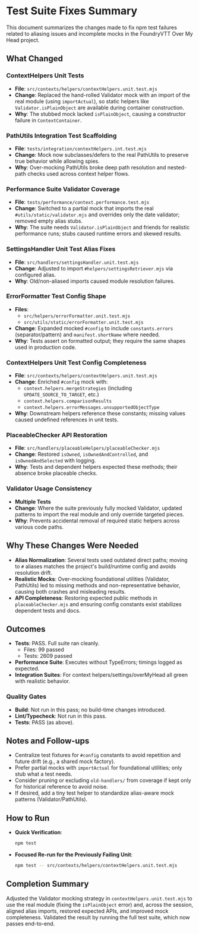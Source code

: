 # Test Suite Fixes Summary

This document summarizes the changes made to fix npm test failures related to aliasing issues and incomplete mocks in the FoundryVTT Over My Head project.

## What Changed

### ContextHelpers Unit Tests

- **File**: `src/contexts/helpers/contextHelpers.unit.test.mjs`
- **Change**: Replaced the hand-rolled Validator mock with an import of the real module (using `importActual`), so static helpers like `Validator.isPlainObject` are available during container construction.
- **Why**: The stubbed mock lacked `isPlainObject`, causing a constructor failure in `ContextContainer`.

### PathUtils Integration Test Scaffolding

- **File**: `tests/integration/contextHelpers.int.test.mjs`
- **Change**: Mock now subclasses/defers to the real PathUtils to preserve true behavior while allowing spies.
- **Why**: Over-mocking PathUtils broke deep path resolution and nested-path checks used across context helper flows.

### Performance Suite Validator Coverage

- **File**: `tests/performance/context.performance.test.mjs`
- **Change**: Switched to a partial mock that imports the real `#utils/static/validator.mjs` and overrides only the date validator; removed empty alias stubs.
- **Why**: The suite needs `Validator.isPlainObject` and friends for realistic performance runs; stubs caused runtime errors and skewed results.

### SettingsHandler Unit Test Alias Fixes

- **File**: `src/handlers/settingsHandler.unit.test.mjs`
- **Change**: Adjusted to import `#helpers/settingsRetriever.mjs` via configured alias.
- **Why**: Old/non-aliased imports caused module resolution failures.

### ErrorFormatter Test Config Shape

- **Files**:
  - `src/helpers/errorFormatter.unit.test.mjs`
  - `src/utils/static/errorFormatter.unit.test.mjs`
- **Change**: Expanded mocked `#config` to include `constants.errors` (separator/pattern) and `manifest.shortName` where needed.
- **Why**: Tests assert on formatted output; they require the same shapes used in production code.

### ContextHelpers Unit Test Config Completeness

- **File**: `src/contexts/helpers/contextHelpers.unit.test.mjs`
- **Change**: Enriched `#config` mock with:
  - `context.helpers.mergeStrategies` (including `UPDATE_SOURCE_TO_TARGET`, etc.)
  - `context.helpers.comparisonResults`
  - `context.helpers.errorMessages.unsupportedObjectType`
- **Why**: Downstream helpers reference these constants; missing values caused undefined references in unit tests.

### PlaceableChecker API Restoration

- **File**: `src/handlers/placeableHelpers/placeableChecker.mjs`
- **Change**: Restored `isOwned`, `isOwnedAndControlled`, and `isOwnedAndSelected` with logging.
- **Why**: Tests and dependent helpers expected these methods; their absence broke placeable checks.

### Validator Usage Consistency

- **Multiple Tests**
- **Change**: Where the suite previously fully mocked Validator, updated patterns to import the real module and only override targeted pieces.
- **Why**: Prevents accidental removal of required static helpers across various code paths.

## Why These Changes Were Needed

- **Alias Normalization**: Several tests used outdated direct paths; moving to `#` aliases matches the project's build/runtime config and avoids resolution drift.
- **Realistic Mocks**: Over-mocking foundational utilities (Validator, PathUtils) led to missing methods and non-representative behavior, causing both crashes and misleading results.
- **API Completeness**: Restoring expected public methods in `placeableChecker.mjs` and ensuring config constants exist stabilizes dependent tests and docs.

## Outcomes

- **Tests**: PASS. Full suite ran cleanly.
  - Files: 99 passed
  - Tests: 2609 passed
- **Performance Suite**: Executes without TypeErrors; timings logged as expected.
- **Integration Suites**: For context helpers/settings/overMyHead all green with realistic behavior.

### Quality Gates

- **Build**: Not run in this pass; no build-time changes introduced.
- **Lint/Typecheck**: Not run in this pass.
- **Tests**: PASS (as above).

## Notes and Follow-ups

- Centralize test fixtures for `#config` constants to avoid repetition and future drift (e.g., a shared mock factory).
- Prefer partial mocks with `importActual` for foundational utilities; only stub what a test needs.
- Consider pruning or excluding `old-handlers/` from coverage if kept only for historical reference to avoid noise.
- If desired, add a tiny test helper to standardize alias-aware mock patterns (Validator/PathUtils).

## How to Run

- **Quick Verification**:

  ```zsh
  npm test
  ```

- **Focused Re-run for the Previously Failing Unit**:
  ```zsh
  npm test -- src/contexts/helpers/contextHelpers.unit.test.mjs
  ```

## Completion Summary

Adjusted the Validator mocking strategy in `contextHelpers.unit.test.mjs` to use the real module (fixing the `isPlainObject` error) and, across the session, aligned alias imports, restored expected APIs, and improved mock completeness. Validated the result by running the full test suite, which now passes end-to-end.
